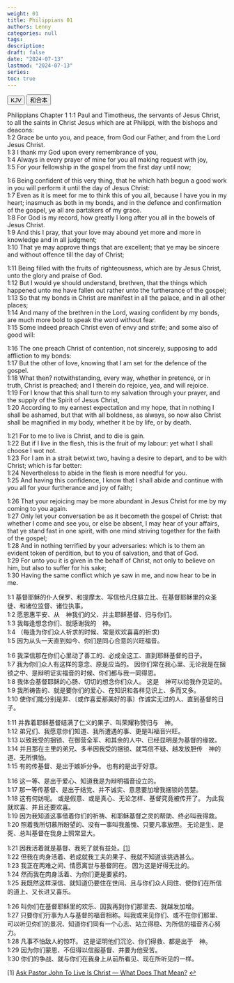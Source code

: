 ```yaml
---
weight: 01
title: Philippians 01
authors: Lenny
categories: null
tags: 
description: 
draft: false
date: "2024-07-13"
lastmod: "2024-07-13"
series:
toc: true
---
```


<!--more-->

<div class="tab">
  <button class="tablinks active" onclick="tablabel(event, 'english')">KJV</button>
  <button class="tablinks" onclick="tablabel(event, 'chinese')">和合本</button>
  
</div>

<!-- Tab content -->
<div id="english" class="tabcontent" style="display:block">

Philippians Chapter 1 
1:1 Paul and Timotheus, the servants of Jesus Christ, to all the saints in Christ Jesus which are at Philippi, with the bishops and deacons:  
1:2 Grace be unto you, and peace, from God our Father, and from the Lord Jesus Christ.  
1:3 I thank my God upon every remembrance of you,  
1:4 Always in every prayer of mine for you all making request with joy,  
1:5 For your fellowship in the gospel from the first day until now;  

1:6 Being confident of this very thing, that he which hath begun a good work in you will perform it until the day of Jesus Christ:  
1:7 Even as it is meet for me to think this of you all, because I have you in my heart; inasmuch as both in my bonds, and in the defence and confirmation of the gospel, ye all are partakers of my grace.  
1:8 For God is my record, how greatly I long after you all in the bowels of Jesus Christ.  
1:9 And this I pray, that your love may abound yet more and more in knowledge and in all judgment;  
1:10 That ye may approve things that are excellent; that ye may be sincere and without offence till the day of Christ;  

1:11 Being filled with the fruits of righteousness, which are by Jesus Christ, unto the glory and praise of God.  
1:12 But I would ye should understand, brethren, that the things which happened unto me have fallen out rather unto the furtherance of the gospel;  
1:13 So that my bonds in Christ are manifest in all the palace, and in all other places;  
1:14 And many of the brethren in the Lord, waxing confident by my bonds, are much more bold to speak the word without fear.  
1:15 Some indeed preach Christ even of envy and strife; and some also of good will:  

1:16 The one preach Christ of contention, not sincerely, supposing to add affliction to my bonds:  
1:17 But the other of love, knowing that I am set for the defence of the gospel.  
1:18 What then? notwithstanding, every way, whether in pretence, or in truth, Christ is preached; and I therein do rejoice, yea, and will rejoice.  
1:19 For I know that this shall turn to my salvation through your prayer, and the supply of the Spirit of Jesus Christ,  
1:20 According to my earnest expectation and my hope, that in nothing I shall be ashamed, but that with all boldness, as always, so now also Christ shall be magnified in my body, whether it be by life, or by death.  

1:21 For to me to live is Christ, and to die is gain.  
1:22 But if I live in the flesh, this is the fruit of my labour: yet what I shall choose I wot not.  
1:23 For I am in a strait betwixt two, having a desire to depart, and to be with Christ; which is far better:  
1:24 Nevertheless to abide in the flesh is more needful for you.  
1:25 And having this confidence, I know that I shall abide and continue with you all for your furtherance and joy of faith;  

1:26 That your rejoicing may be more abundant in Jesus Christ for me by my coming to you again.  
1:27 Only let your conversation be as it becometh the gospel of Christ: that whether I come and see you, or else be absent, I may hear of your affairs, that ye stand fast in one spirit, with one mind striving together for the faith of the gospel;  
1:28 And in nothing terrified by your adversaries: which is to them an evident token of perdition, but to you of salvation, and that of God.  
1:29 For unto you it is given in the behalf of Christ, not only to believe on him, but also to suffer for his sake;  
1:30 Having the same conflict which ye saw in me, and now hear to be in me.
</div>

<div id="chinese" class="tabcontent">

1:1 基督耶稣的仆人保罗、和提摩太、写信给凡住腓立比、在基督耶稣里的众圣徒、和诸位监督、诸位执事。  
1:2 愿恩惠平安、从　神我们的父、并主耶稣基督、归与你们。  
1:3 我每逢想念你们、就感谢我的　神。  
1:4 （每逢为你们众人祈求的时候、常是欢欢喜喜的祈求)  
1:5 因为从头一天直到如今、你们是同心合意的兴旺福音。  

1:6 我深信那在你们心里动了善工的、必成全这工、直到耶稣基督的日子。  
1:7 我为你们众人有这样的意念、原是应当的。  因你们常在我心里、无论我是在捆锁之中、是辩明证实福音的时候、你们都与我一同得恩。  
1:8 我体会基督耶稣的心肠、切切的想念你们众人。  这是　神可以给我作见证的。  
1:9 我所祷告的、就是要你们的爱心、在知识和各样见识上、多而又多。  
1:10 使你们能分别是非、〔或作喜爱那美好的事〕作诚实无过的人、直到基督的日子。  

1:11 并靠着耶稣基督结满了仁义的果子、叫荣耀称赞归与　神。  
1:12 弟兄们、我愿意你们知道、我所遭遇的事、更是叫福音兴旺。  
1:13 以致我受的捆锁、在御营全军、和其余的人中、已经显明是为基督的缘故。  
1:14 并且那在主里的弟兄、多半因我受的捆锁、就笃信不疑、越发放胆传　神的道、无所惧怕。  
1:15 有的传基督、是出于嫉妒分争。  也有的是出于好意。  

1:16 这一等、是出于爱心、知道我是为辩明福音设立的。  
1:17 那一等传基督、是出于结党、并不诚实、意思要加增我捆锁的苦楚。  
1:18 这有何妨呢。  或是假意、或是真心、无论怎样、基督究竟被传开了。  为此我就欢喜、并且还要欢喜。  
1:19 因为我知道这事借着你们的祈祷、和耶稣基督之灵的帮助、终必叫我得救。  
1:20 照着我所切慕所盼望的、没有一事叫我羞愧、只要凡事放胆。  无论是生、是死、总叫基督在我身上照常显大。  

1:21 因我活着就是基督、我死了就有益处。<a id="1_ref" href = "#1">[1]</a>  
1:22 但我在肉身活着、若成就我工夫的果子、我就不知道该挑选甚么。  
1:23 我正在两难之间、情愿离世与基督同在。  因为这是好得无比的。  
1:24 然而我在肉身活着、为你们更是要紧的。  
1:25 我既然这样深信、就知道仍要住在世间、且与你们众人同住、使你们在所信的道上、又长进又喜乐。  

1:26 叫你们在基督耶稣里的欢乐、因我再到你们那里去、就越发加增。  
1:27 只要你们行事为人与基督的福音相称。叫我或来见你们、或不在你们那里、可以听见你们的景况、知道你们同有一个心志、站立得稳、为所信的福音齐心努力。  
1:28 凡事不怕敌人的惊吓。  这是证明他们沉沦、你们得救、都是出于　神。  
1:29 因为你们蒙恩、不但得以信服基督、并要为他受苦。  
1:30 你们的争战、就与你们在我身上从前所看见、现在所听见的一样。  

<p id="1">[1]  <a href = "https://www.desiringgod.org/interviews/to-live-is-christ-what-does-that-mean#:~:text=To%20live%20is%20Christ.%20To%20live%20is%20to,but%20fruitful%20labor.%20So%20what%20does%20that%20mean%3F" target="_blank" rel="noopener noreferrer">Ask Pastor John To Live Is Christ — What Does That Mean?</a> <a href="#1_ref">&#8617;</a></p>
</div>

